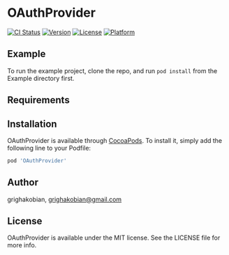 # OAuthProvider

[![CI Status](https://img.shields.io/travis/grighakobian/OAuthProvider.svg?style=flat)](https://travis-ci.org/grighakobian/OAuthProvider)
[![Version](https://img.shields.io/cocoapods/v/OAuthProvider.svg?style=flat)](https://cocoapods.org/pods/OAuthProvider)
[![License](https://img.shields.io/cocoapods/l/OAuthProvider.svg?style=flat)](https://cocoapods.org/pods/OAuthProvider)
[![Platform](https://img.shields.io/cocoapods/p/OAuthProvider.svg?style=flat)](https://cocoapods.org/pods/OAuthProvider)

## Example

To run the example project, clone the repo, and run `pod install` from the Example directory first.

## Requirements

## Installation

OAuthProvider is available through [CocoaPods](https://cocoapods.org). To install
it, simply add the following line to your Podfile:

```ruby
pod 'OAuthProvider'
```

## Author

grighakobian, grighakobian@gmail.com

## License

OAuthProvider is available under the MIT license. See the LICENSE file for more info.
